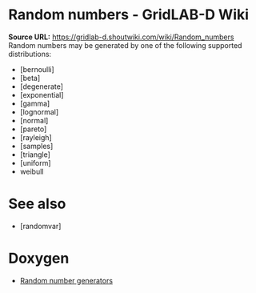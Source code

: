 # Random numbers - GridLAB-D Wiki

**Source URL:** https://gridlab-d.shoutwiki.com/wiki/Random_numbers
Random numbers may be generated by one of the following supported distributions: 

  * [bernoulli]
  * [beta]
  * [degenerate]
  * [exponential]
  * [gamma]
  * [lognormal]
  * [normal]
  * [pareto]
  * [rayleigh]
  * [samples]
  * [triangle]
  * [uniform]
  * weibull
# See also

  * [randomvar]
# Doxygen

  * [Random number generators](http://www.gridlabd.org/documents/doxygen/latest_dev/group__random.html)

